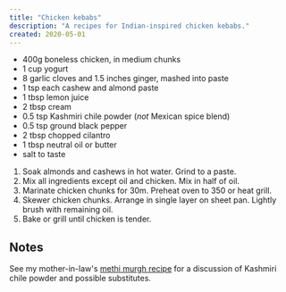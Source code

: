 ```yaml
---
title: "Chicken kebabs"
description: "A recipes for Indian-inspired chicken kebabs."
created: 2020-05-01
---
```


- 400g boneless chicken, in medium chunks
- 1 cup yogurt
- 8 garlic cloves and 1.5 inches ginger, mashed into paste
- 1 tsp each cashew and almond paste
- 1 tbsp lemon juice
- 2 tbsp cream
- 0.5 tsp Kashmiri chile powder (_not_ Mexican spice blend)
- 0.5 tsp ground black pepper
- 2 tbsp chopped cilantro
- 1 tbsp neutral oil or butter
- salt to taste

1. Soak almonds and cashews in hot water. Grind to a paste.
2. Mix all ingredients except oil and chicken. Mix in half of oil.
3. Marinate chicken chunks for 30m. Preheat oven to 350 or heat grill.
4. Skewer chicken chunks. Arrange in single layer on sheet pan. Lightly brush
   with remaining oil.
5. Bake or grill until chicken is tender.

## Notes

See my mother-in-law's [methi murgh recipe](/recipes/methi-murgh) for a
discussion of Kashmiri chile powder and possible substitutes.
